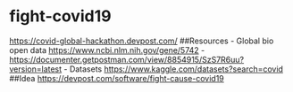 # fight-covid19
https://covid-global-hackathon.devpost.com/  ##Resources - Global bio open data https://www.ncbi.nlm.nih.gov/gene/5742 - https://documenter.getpostman.com/view/8854915/SzS7R6uu?version=latest - Datasets https://www.kaggle.com/datasets?search=covid  ##Idea  https://devpost.com/software/fight-cause-covid19
